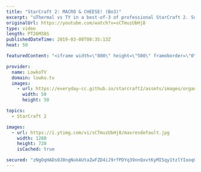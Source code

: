 ```yaml
---
title: "StarCraft 2: MACRO & CHEESE! (Bo3)"
excerpt: "uThermal vs TY in a best-of-3 of professional StarCraft 2. Subscribe for more videos: http://lowko.tv/youtube Epic Zerg vs Terran: https://youtu.be/B8EUBMDHXRk  In this series we see a variety of strategies. Both players try to play macro in the first game, however after the first map they both decide"
originalUrl: https://youtube.com/watch?v=sCTmuzUbHj8
type: video
length: PT26M38S
publishedDateTime: 2019-03-08T08:35:13Z
heat: 50

featuredContent: "<iframe width=\"800\" height=\"500\" frameborder=\"0\" src=\"https://www.youtube.com/embed/sCTmuzUbHj8\" allow=\"accelerometer; autoplay; encrypted-media; gyroscope; picture-in-picture\" allowfullscreen></iframe>"

provider:
  name: LowkoTV
  domain: lowko.tv
  images:
    - url: https://everyday-cc.github.io/starcraft2/assets/images/organizations/lowko.tv-50x50.jpg
      width: 50
      height: 50

topics:
  - StarCraft 2

images:
  - url: https://i.ytimg.com/vi/sCTmuzUbHj8/maxresdefault.jpg
    width: 1280
    height: 720
    isCached: true

secured: "zNgOqHADs0J0ngNukAUtaZwFZD4iJ9rfPDYq39nnQxvtKyMISqy1tzlYIooqGCstJ9U2IllY8kkjggh8JVXpthllNZOkZi5wvL3Gi8GcrBsz7dIt6lHAp5lLKihvoRNtG464u5iYDFxbdT+82A736zTUHhCFecw2YYi+zU+/VpdlX3ojwSvIfF3cdtm5eufyOWU5JvBpFpCYHnFCk9Hv35kGJDCChv/5oGLxNpiqaARtsuTR+IQ5EREKiKGP9fIiN0+RKCjQIZc8OV87DfIAZNwpt/pdSGA3+MDbTxosf2pkW3SyXoxbRIDA0rauM51J2znZCUxcbwoRekwb9VMx6+1y38LtG3mCfrldeCy8LxgctRYNCVIhpR3CCEXsBNfsTvAdep9qytyKAzK3UGw0AqlOZ+3ZsZXqzoy+cooA3iM=;rNtCBlecgUg/jSnEppJ0rg=="
---
```


